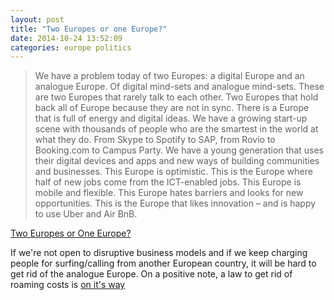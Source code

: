 ```yaml
---
layout: post
title: "Two Europes or one Europe?"
date: 2014-10-24 13:52:09
categories: europe politics
---
```

> We have a problem today of two Europes: a digital Europe and an analogue Europe. Of digital mind-sets and analogue mind-sets. These are two Europes that rarely talk to each other. Two Europes that hold back all of Europe because they are not in sync. There is a Europe that is full of energy and digital ideas. We have a growing start-up scene with thousands of people who are the smartest in the world at what they do. From Skype to Spotify to SAP, from Rovio to Booking.com to Campus Party. We have a young generation that uses their digital devices and apps and new ways of building communities and businesses. This Europe is optimistic. This is the Europe where half of new jobs come from the ICT-enabled jobs. This Europe is mobile and flexible. This Europe hates barriers and looks for new opportunities. This is the Europe that likes innovation – and is happy to use Uber and Air BnB.

[Two Europes or One Europe?](http://europa.eu/rapid/press-release_SPEECH-14-710_en.htm)

If we're not open to disruptive business models and if we keep charging people for surfing/calling from another European country, it will be hard to get rid of the analogue Europe. On a positive note, a law to get rid of roaming costs is [on it's way](http://www.bbc.com/news/world-europe-26866966)